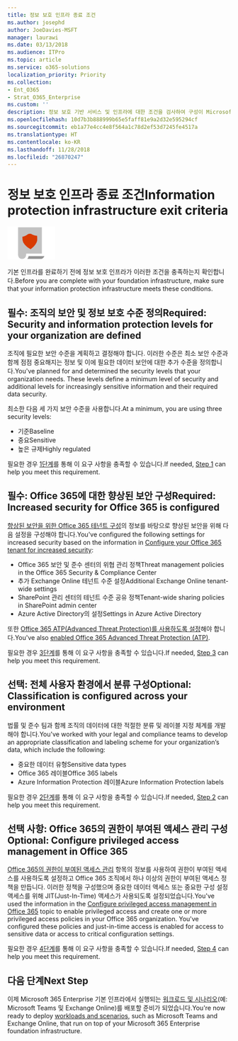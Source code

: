 ```yaml
---
title: 정보 보호 인프라 종료 조건
ms.author: josephd
author: JoeDavies-MSFT
manager: laurawi
ms.date: 03/13/2018
ms.audience: ITPro
ms.topic: article
ms.service: o365-solutions
localization_priority: Priority
ms.collection:
- Ent_O365
- Strat_O365_Enterprise
ms.custom: ''
description: 정보 보호 기반 서비스 및 인프라에 대한 조건을 검사하여 구성이 Microsoft 365 Enterprise 요구 사항을 충족하는지 확인합니다.
ms.openlocfilehash: 10d7b3b888999b65e5faff81e9a2d32e595294cf
ms.sourcegitcommit: eb1a77e4cc4e8f564a1c78d2ef53d7245fe4517a
ms.translationtype: HT
ms.contentlocale: ko-KR
ms.lasthandoff: 11/28/2018
ms.locfileid: "26870247"
---
```

# <a name="information-protection-infrastructure-exit-criteria"></a><span data-ttu-id="cb38d-103">정보 보호 인프라 종료 조건</span><span class="sxs-lookup"><span data-stu-id="cb38d-103">Information protection infrastructure exit criteria</span></span>

![](./media/deploy-foundation-infrastructure/infoprotection_icon-small.png)

<span data-ttu-id="cb38d-104">기본 인프라를 완료하기 전에 정보 보호 인프라가 이러한 조건을 충족하는지 확인합니다.</span><span class="sxs-lookup"><span data-stu-id="cb38d-104">Before you are complete with your foundation infrastructure, make sure that your information protection infrastructure meets these conditions.</span></span> 

<a name="crit-infoprotect-step1"></a>
## <a name="required-security-and-information-protection-levels-for-your-organization-are-defined"></a><span data-ttu-id="cb38d-105">필수: 조직의 보안 및 정보 보호 수준 정의</span><span class="sxs-lookup"><span data-stu-id="cb38d-105">Required: Security and information protection levels for your organization are defined</span></span>

<span data-ttu-id="cb38d-p101">조직에 필요한 보안 수준을 계획하고 결정해야 합니다. 이러한 수준은 최소 보안 수준과 함께 점점 중요해지는 정보 및 이에 필요한 데이터 보안에 대한 추가 수준을 정의합니다.</span><span class="sxs-lookup"><span data-stu-id="cb38d-p101">You've planned for and determined the security levels that your organization needs. These levels define a minimum level of security and additional levels for increasingly sensitive information and their required data security.</span></span>

<span data-ttu-id="cb38d-108">최소한 다음 세 가지 보안 수준을 사용합니다.</span><span class="sxs-lookup"><span data-stu-id="cb38d-108">At a minimum, you are using three security levels:</span></span>

- <span data-ttu-id="cb38d-109">기준</span><span class="sxs-lookup"><span data-stu-id="cb38d-109">Baseline</span></span>
- <span data-ttu-id="cb38d-110">중요</span><span class="sxs-lookup"><span data-stu-id="cb38d-110">Sensitive</span></span>
- <span data-ttu-id="cb38d-111">높은 규제</span><span class="sxs-lookup"><span data-stu-id="cb38d-111">Highly regulated</span></span>

<span data-ttu-id="cb38d-112">필요한 경우 [1단계](infoprotect-define-sec-infoprotect-levels.md)를 통해 이 요구 사항을 충족할 수 있습니다.</span><span class="sxs-lookup"><span data-stu-id="cb38d-112">If needed, [Step 1](infoprotect-define-sec-infoprotect-levels.md) can help you meet this requirement.</span></span> 

<a name="crit-infoprotect-step4"></a>
## <a name="required-increased-security-for-office-365-is-configured"></a><span data-ttu-id="cb38d-113">필수: Office 365에 대한 향상된 보안 구성</span><span class="sxs-lookup"><span data-stu-id="cb38d-113">Required: Increased security for Office 365 is configured</span></span>

<span data-ttu-id="cb38d-114">[향상된 보안을 위한 Office 365 테넌트 구성](https://support.office.com/article/Configure-your-Office-365-tenant-for-increased-security-8d274fe3-db51-4107-ba64-865e7155b355)의 정보를 바탕으로 향상된 보안을 위해 다음 설정을 구성해야 합니다.</span><span class="sxs-lookup"><span data-stu-id="cb38d-114">You've configured the following settings for increased security based on the information in [Configure your Office 365 tenant for increased security](https://support.office.com/article/Configure-your-Office-365-tenant-for-increased-security-8d274fe3-db51-4107-ba64-865e7155b355):</span></span>

- <span data-ttu-id="cb38d-115">Office 365 보안 및 준수 센터의 위협 관리 정책</span><span class="sxs-lookup"><span data-stu-id="cb38d-115">Threat management policies in the Office 365 Security & Compliance Center</span></span>
- <span data-ttu-id="cb38d-116">추가 Exchange Online 테넌트 수준 설정</span><span class="sxs-lookup"><span data-stu-id="cb38d-116">Additional Exchange Online tenant-wide settings</span></span>
- <span data-ttu-id="cb38d-117">SharePoint 관리 센터의 테넌트 수준 공유 정책</span><span class="sxs-lookup"><span data-stu-id="cb38d-117">Tenant-wide sharing policies in SharePoint admin center</span></span>
- <span data-ttu-id="cb38d-118">Azure Active Directory의 설정</span><span class="sxs-lookup"><span data-stu-id="cb38d-118">Settings in Azure Active Directory</span></span>

<span data-ttu-id="cb38d-119">또한 [Office 365 ATP(Advanced Threat Protection)를 사용하도록 설정](https://support.office.com/article/Office-365-ATP-for-SharePoint-OneDrive-and-Microsoft-Teams-26261670-db33-4c53-b125-af0662c34607#turniton)해야 합니다.</span><span class="sxs-lookup"><span data-stu-id="cb38d-119">You've also [enabled Office 365 Advanced Threat Protection (ATP)](https://support.office.com/article/Office-365-ATP-for-SharePoint-OneDrive-and-Microsoft-Teams-26261670-db33-4c53-b125-af0662c34607#turniton).</span></span>

<span data-ttu-id="cb38d-120">필요한 경우 [3단계](infoprotect-configure-increased-security-office-365.md)를 통해 이 요구 사항을 충족할 수 있습니다.</span><span class="sxs-lookup"><span data-stu-id="cb38d-120">If needed, [Step 3](infoprotect-configure-increased-security-office-365.md) can help you meet this requirement.</span></span> 

<a name="crit-infoprotect-step3"></a>
## <a name="optional-classification-is-configured-across-your-environment"></a><span data-ttu-id="cb38d-121">선택: 전체 사용자 환경에서 분류 구성</span><span class="sxs-lookup"><span data-stu-id="cb38d-121">Optional: Classification is configured across your environment</span></span>

<span data-ttu-id="cb38d-122">법률 및 준수 팀과 함께 조직의 데이터에 대한 적절한 분류 및 레이블 지정 체계를 개발해야 합니다.</span><span class="sxs-lookup"><span data-stu-id="cb38d-122">You've worked with your legal and compliance teams to develop an appropriate classification and labeling scheme for your organization’s data, which include the following:</span></span>

- <span data-ttu-id="cb38d-123">중요한 데이터 유형</span><span class="sxs-lookup"><span data-stu-id="cb38d-123">Sensitive data types</span></span>
- <span data-ttu-id="cb38d-124">Office 365 레이블</span><span class="sxs-lookup"><span data-stu-id="cb38d-124">Office 365 labels</span></span>
- <span data-ttu-id="cb38d-125">Azure Information Protection 레이블</span><span class="sxs-lookup"><span data-stu-id="cb38d-125">Azure Information Protection labels</span></span>

<span data-ttu-id="cb38d-126">필요한 경우 [2단계](infoprotect-configure-classification.md)를 통해 이 요구 사항을 충족할 수 있습니다.</span><span class="sxs-lookup"><span data-stu-id="cb38d-126">If needed, [Step 2](infoprotect-configure-classification.md) can help you meet this requirement.</span></span> 

<a name="crit-infoprotect-step5"></a>
## <a name="optional-configure-privileged-access-management-in-office-365"></a><span data-ttu-id="cb38d-127">선택 사항: Office 365의 권한이 부여된 액세스 관리 구성</span><span class="sxs-lookup"><span data-stu-id="cb38d-127">Optional: Configure privileged access management in Office 365</span></span>

<span data-ttu-id="cb38d-p102">[Office 365의 권한이 부여된 액세스 관리](https://docs.microsoft.com/office365/securitycompliance/privileged-access-management-configuration) 항목의 정보를 사용하여 권한이 부여된 액세스를 사용하도록 설정하고 Office 365 조직에서 하나 이상의 권한이 부여된 액세스 정책을 만듭니다. 이러한 정책을 구성했으며 중요한 데이터 액세스 또는 중요한 구성 설정 액세스를 위해 JIT(Just-In-Time) 액세스가 사용되도록 설정되었습니다.</span><span class="sxs-lookup"><span data-stu-id="cb38d-p102">You've used the information in the [Configure privileged access management in Office 365](https://docs.microsoft.com/office365/securitycompliance/privileged-access-management-configuration) topic to enable privileged access  and create one or more privileged access policies in your Office 365 organization. You've configured these policies and just-in-time access is enabled for access to sensitive data or access to critical configuration settings.</span></span>

<span data-ttu-id="cb38d-130">필요한 경우 [4단계](infoprotect-configure-privileged-access-management.md)를 통해 이 요구 사항을 충족할 수 있습니다.</span><span class="sxs-lookup"><span data-stu-id="cb38d-130">If needed, [Step 4](infoprotect-configure-privileged-access-management.md) can help you meet this requirement.</span></span> 

## <a name="next-step"></a><span data-ttu-id="cb38d-131">다음 단계</span><span class="sxs-lookup"><span data-stu-id="cb38d-131">Next Step</span></span>

<span data-ttu-id="cb38d-132">이제 Microsoft 365 Enterprise 기본 인프라에서 실행되는 [워크로드 및 시나리오](deploy-workloads.md)(예: Microsoft Teams 및 Exchange Online)를 배포할 준비가 되었습니다.</span><span class="sxs-lookup"><span data-stu-id="cb38d-132">You're now ready to deploy [workloads and scenarios](deploy-workloads.md), such as Microsoft Teams and Exchange Online, that run on top of your Microsoft 365 Enterprise foundation infrastructure.</span></span>
